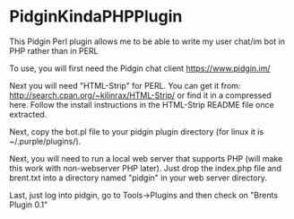 PidginKindaPHPPlugin
====================

This Pidgin Perl plugin allows me to be able to write my user chat/im bot in PHP rather than in PERL

To use, you will first need the Pidgin chat client https://www.pidgin.im/

Next you will need "HTML-Strip" for PERL.  You can get it from: http://search.cpan.org/~kilinrax/HTML-Strip/ or find it in a compressed here.  Follow the install instructions in the HTML-Strip README file once extracted.

Next, copy the bot.pl file to your pidgin plugin directory (for linux it is ~/.purple/plugins/).

Next, you will need to run a local web server that supports PHP (will make this work with non-webserver PHP later).  Just drop the index.php file and brent.txt into a directory named "pidgin" in your web server directory.

Last, just log into pidgin, go to Tools->Plugins and then check on "Brents Plugin 0.1"
